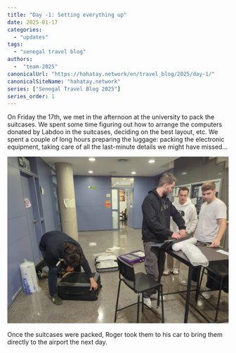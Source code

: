 ```yaml
---
title: "Day -1: Setting everything up"
date: 2025-01-17
categories: 
  - "updates"
tags:
  - "senegal travel blog"
authors:
  -  "team-2025"
canonicalUrl: "https://hahatay.network/en/travel_blog/2025/day-1/"
canonicalSiteName: "hahatay.network"
series: ["Senegal Travel Blog 2025"]
series_order: 1
---
```


On Friday the 17th, we met in the afternoon at the university to pack the suitcases. We spent some time figuring out how to arrange the computers donated by Labdoo in the suitcases, deciding on the best layout, etc. We spent a couple of long hours preparing the luggage: packing the electronic equipment, taking care of all the last-minute details we might have missed...

![maletas](images/cerrando_maletas.jpeg "Cerrando maletas el día antes de salir")

Once the suitcases were packed, Roger took them to his car to bring them directly to the airport the next day.